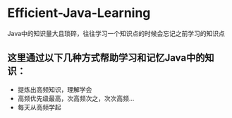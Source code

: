# Efficient-Java-Learning
Java中的知识量大且琐碎，往往学习一个知识点的时候会忘记之前学习的知识点  
## 这里通过以下几种方式帮助学习和记忆Java中的知识：  
* 提炼出高频知识，理解学会  
* 高频优先级最高，次高频次之，次次高频...
* 每天从高频学起 


